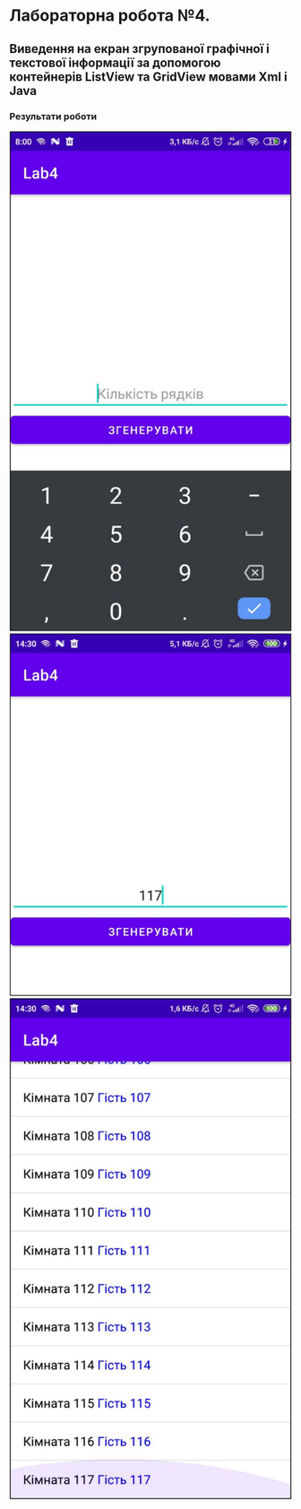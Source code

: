 # Лабораторна робота №4.

## Виведення на екран згрупованої графічної і текстової інформації за допомогою контейнерів ListView та GridView мовами Xml і Java

### Результати роботи

![one](./assets/1.png)
![two](./assets/2.png)
![three](./assets/3.png)